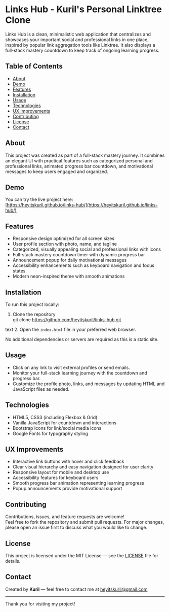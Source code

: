 # Links Hub - Kuril's Personal Linktree Clone

Links Hub is a clean, minimalistic web application that centralizes and showcases your important social and professional links in one place, inspired by popular link aggregation tools like Linktree. It also displays a full-stack mastery countdown to keep track of ongoing learning progress.

## Table of Contents
- [About](#about)
- [Demo](#demo)
- [Features](#features)
- [Installation](#installation)
- [Usage](#usage)
- [Technologies](#technologies)
- [UX Improvements](#ux-improvements)
- [Contributing](#contributing)
- [License](#license)
- [Contact](#contact)

## About
This project was created as part of a full-stack mastery journey. It combines an elegant UI with practical features such as categorized personal and professional links, animated progress bar countdown, and motivational messages to keep users engaged and organized.

## Demo
You can try the live project here:  
[https://heyitskuril.github.io/links-hub/](https://heyitskuril.github.io/links-hub/)

## Features
- Responsive design optimized for all screen sizes
- User profile section with photo, name, and tagline
- Categorized, visually appealing social and professional links with icons
- Full-stack mastery countdown timer with dynamic progress bar
- Announcement popup for daily motivational messages
- Accessibility enhancements such as keyboard navigation and focus states
- Modern neon-inspired theme with smooth animations

## Installation
To run this project locally:

1. Clone the repository  
git clone https://github.com/heyitskuril/links-hub.git

text
2. Open the `index.html` file in your preferred web browser.

No additional dependencies or servers are required as this is a static site.

## Usage
- Click on any link to visit external profiles or send emails.
- Monitor your full-stack learning journey with the countdown and progress bar.
- Customize the profile photo, links, and messages by updating HTML and JavaScript files as needed.

## Technologies
- HTML5, CSS3 (including Flexbox & Grid)
- Vanilla JavaScript for countdown and interactions
- Bootstrap Icons for link/social media icons
- Google Fonts for typography styling

## UX Improvements
- Interactive link buttons with hover and click feedback
- Clear visual hierarchy and easy navigation designed for user clarity
- Responsive layout for mobile and desktop use
- Accessibility features for keyboard users
- Smooth progress bar animation representing learning progress
- Popup announcements provide motivational support

## Contributing
Contributions, issues, and feature requests are welcome!  
Feel free to fork the repository and submit pull requests. For major changes, please open an issue first to discuss what you would like to change.

## License
This project is licensed under the MIT License — see the [LICENSE](LICENSE) file for details.

## Contact
Created by **Kuril** — feel free to contact me at heyitskuril@gmail.com

---

Thank you for visiting my project!

